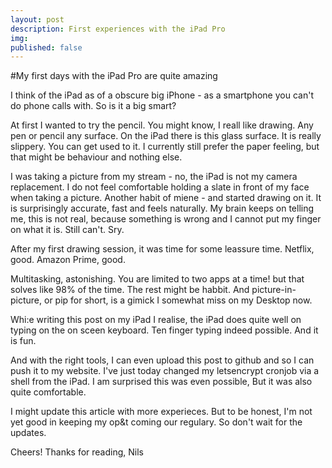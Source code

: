 ```yaml
---
layout: post
description: First experiences with the iPad Pro
img: 
published: false
---
```


#My first days with the iPad Pro are quite amazing

I think of the iPad as of a obscure big iPhone - as a smartphone you can't do phone calls with. So is it a big smart?

At first I wanted to try the pencil. You might know, I reall like drawing. Any pen or pencil any surface. On the iPad there is this glass surface. It is really slippery. You can get used to it. I currently still prefer the paper feeling, but that might be behaviour and nothing else.

I was taking a picture from my stream - no, the iPad is not my camera replacement. I do not feel comfortable holding a slate in front of my face when taking a picture. Another habit of miene - and started drawing on it. It is surprisingly accurate, fast and feels naturally. My brain keeps on telling me, this is not real, because something is wrong and I cannot put my finger on what it is. Still can't. Sry.

After my first drawing session, it was time for some leassure time. Netflix, good. Amazon Prime, good.

Multitasking, astonishing. You are limited to two apps at a time! but that solves like 98% of the time. The rest might be habbit. And picture-in-picture, or pip for short, is a gimick I somewhat miss on my Desktop now.

Whi:e writing this post on my iPad I realise, the iPad does quite well on typing on the on sceen keyboard. Ten finger typing indeed possible. And it is fun.

And with the right tools, I can even upload this post to github and so I can push it to my website. I've just today changed my letsencrypt cronjob via a shell from the iPad. I am surprised this was even possible, But it was also quite comfortable.

I might update this article with more experieces. But to be honest, I'm not yet good in keeping my op&t coming our regulary. So don't wait for the updates.

Cheers! Thanks for reading,
 Nils
